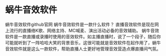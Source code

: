 # 蜗牛音效软件
蜗牛音效软件github官网
蜗牛音效软件是一款什么软件？
直播音效软件是现在网上流行的直播络K歌、网络主持、MC喊麦、演出活动必备的音效辅助。
蜗牛音效软件是一款直播或录播时使用的音效软件。如主播直播时，说了一个段子，随后你可能就听到了一阵哈哈大笑的背景音乐，这很可能就是音效软件在起作用了，蜗牛音效软件就是这么一款软件，帮助直播人士更好地管理音效营造点爆直播间气氛。
